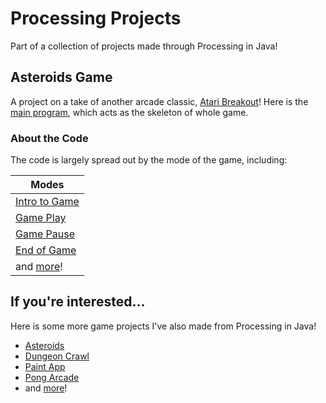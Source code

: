 # Processing Projects

Part of a collection of projects made through Processing in Java!

## Asteroids Game

A project on a take of another arcade classic, [Atari Breakout](https://en.wikipedia.org/wiki/Breakout_(video_game))! Here is the [main program](/breakout_/breakout_.pde), which acts as the skeleton of whole game. 

### About the Code
The code is largely spread out by the mode of the game, including:

|                 Modes                  |  
|             -------------              |  
| [Intro to Game](/breakout_/intro.pde)  |
| [Game Play](/breakout_/game.pde)       | 
| [Game Pause](/breakout_/pause.pde)     | 
| [End of Game](/breakout_/gameover.pde) | 
| and [more](/breakout_)!                |

## If you're interested...

Here is some more game projects I've also made from Processing in Java!
- [Asteroids](https://github.com/alankcf/AsteroidsProject)
- [Dungeon Crawl](https://github.com/alankcf/DungeonsProject)
- [Paint App](https://github.com/alankcf/PaintAppProject)
- [Pong Arcade](https://github.com/alankcf/ProjectPong)
- and [more](https://github.com/alankcf?tab=repositories)!
